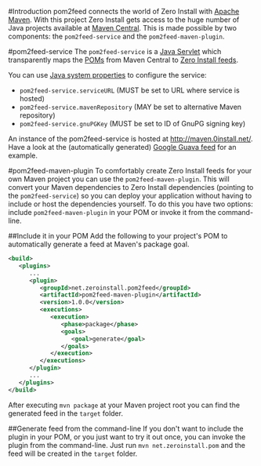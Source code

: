 #Introduction
pom2feed connects the world of Zero Install with [Apache Maven](http://maven.apache.org/). With this project Zero Install gets access to the huge number of Java projects available at [Maven Central](http://search.maven.org/). This is made possible by two components: the ```pom2feed-service``` and the ```pom2feed-maven-plugin```.

#pom2feed-service
The ```pom2feed-service``` is a [Java Servlet](http://en.wikipedia.org/wiki/Java_Servlet) which transparently maps the [POMs](http://maven.apache.org/pom.html) from Maven Central to [Zero Install feeds](http://0install.net/interface-spec.html).

You can use [Java system properties](http://docs.oracle.com/javase/tutorial/essential/environment/sysprop.html) to configure the service:
* ```pom2feed-service.serviceURL``` (MUST be set to URL where service is hosted)
* ```pom2feed-service.mavenRepository``` (MAY be set to alternative Maven repository)
* ```pom2feed-service.gnuPGKey``` (MUST be set to ID of GnuPG signing key)

An instance of the pom2feed-service is hosted at http://maven.0install.net/. Have a look at the (automatically generated) [Google Guava feed](http://maven.0install.net/com/google/guava/guava/) for an example.

#pom2feed-maven-plugin
To comfortably create Zero Install feeds for your own Maven project you can use the ```pom2feed-maven-plugin```. This will convert your Maven dependencies to Zero Install dependencies (pointing to the ```pom2feed-service```) so you can deploy your application without having to include or host the dependencies yourself. To do this you have two options: include ```pom2feed-maven-plugin``` in your POM or invoke it from the command-line.

##Include it in your POM
Add the following to your project's POM to automatically generate a feed at Maven's package goal.
```xml
<build>
   <plugins>
      ...
      <plugin>
         <groupId>net.zeroinstall.pom2feed</groupId>
         <artifactId>pom2feed-maven-plugin</artifactId>
         <version>1.0.0</version>
         <executions>
            <execution>
               <phase>package</phase>
               <goals>
                  <goal>generate</goal>
               </goals>
            </execution>
         </executions>
      </plugin>
      ...
   </plugins>
</build>
```
After executing ```mvn package``` at your Maven project root you can find the generated feed in the ```target``` folder.

##Generate feed from the command-line
If you don't want to include the plugin in your POM, or you just want to try it out once, you can invoke the plugin from the command-line. Just run ```mvn net.zeroinstall.pom``` and the feed will be created in the ```target``` folder.

